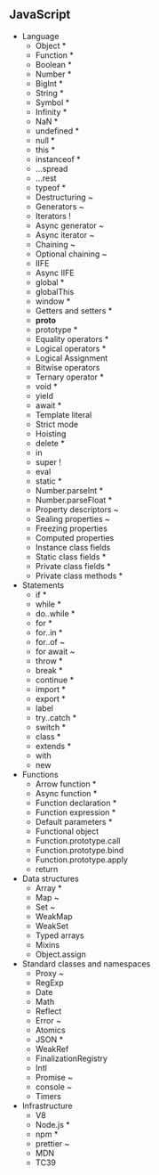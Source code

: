 ## JavaScript

- Language
  - Object *
  - Function *
  - Boolean *
  - Number *
  - BigInt *
  - String *
  - Symbol *
  - Infinity *
  - NaN *
  - undefined *
  - null *
  - this *
  - instanceof *
  - ...spread
  - ...rest
  - typeof *
  - Destructuring ~
  - Generators ~
  - Iterators !
  - Async generator ~
  - Async iterator ~
  - Chaining ~
  - Optional chaining ~
  - IIFE
  - Async IIFE
  - global *
  - globalThis
  - window *
  - Getters and setters *
  - __proto__
  - prototype *
  - Equality operators *
  - Logical operators *
  - Logical Assignment
  - Bitwise operators
  - Ternary operator *
  - void *
  - yield
  - await *
  - Template literal
  - Strict mode
  - Hoisting
  - delete *
  - in
  - super !
  - eval
  - static *
  - Number.parseInt *
  - Number.parseFloat *
  - Property descriptors ~
  - Sealing properties ~
  - Freezing properties
  - Computed properties
  - Instance class fields
  - Static class fields *
  - Private class fields *
  - Private class methods *
- Statements
  - if *
  - while *
  - do..while *
  - for *
  - for..in *
  - for..of ~
  - for await ~
  - throw *
  - break *
  - continue *
  - import *
  - export *
  - label
  - try..catch *
  - switch *
  - class *
  - extends *
  - with
  - new
- Functions
  - Arrow function *
  - Async function *
  - Function declaration *
  - Function expression *
  - Default parameters *
  - Functional object
  - Function.prototype.call
  - Function.prototype.bind
  - Function.prototype.apply
  - return
- Data structures
  - Array *
  - Map ~
  - Set ~
  - WeakMap
  - WeakSet
  - Typed arrays
  - Mixins
  - Object.assign
- Standard classes and namespaces
  - Proxy ~
  - RegExp
  - Date
  - Math
  - Reflect
  - Error ~
  - Atomics
  - JSON *
  - WeakRef
  - FinalizationRegistry
  - Intl
  - Promise ~
  - console ~
  - Timers
- Infrastructure
  - V8
  - Node.js *
  - npm *
  - prettier ~
  - MDN
  - TC39
